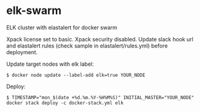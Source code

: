 # elk-swarm
ELK cluster with elastalert for docker swarm

Xpack license set to basic. Xpack security disabled.
Update slack hook url and elastalert rules (check sample in elastalert/rules.yml) before deployment.

Update target nodes with elk label:
```shell
$ docker node update --label-add elk=true YOUR_NODE
```

Deploy:
```shell
$ TIMESTAMP="mon_$(date +%d.%m.%Y-%H%M%S)" INITIAL_MASTER="YOUR_NODE" docker stack deploy -c docker-stack.yml elk
```